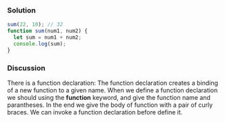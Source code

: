 ### Solution 
``` JavaScript 
sum(22, 10); // 32
function sum(num1, num2) {
  let sum = num1 + num2;
  console.log(sum);
}
```

### Discussion 
There is a function declaration: The function declaration creates a binding of a new function to a given name. When we define a function declaration we should using the **function** keyword, and give the function name and parantheses. In the end we give the body of function with a pair of curly braces.
We can invoke a function declaration before define it.

